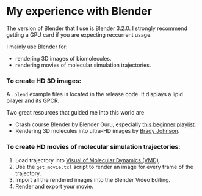 # My experience with Blender
The version of Blender that I use is Blender 3.2.0. I strongly recommend getting a GPU card if you are expecting reccurrent usage.

I mainly use Blender for:
- rendering 3D images of biomolecules.
- rendering movies of molecular simulation trajectories. 

### To create HD 3D images:
A ```.blend``` example files is located in the release code. It displays a lipid bilayer and its GPCR.

Two great resources that guided me into this world are 
- Crash course Blender by Blender Guru, especially [this beginner playlist](https://www.youtube.com/playlist?list=PLjEaoINr3zgEq0u2MzVgAaHEBt--xLB6U).
- Rendering 3D molecules into ultra-HD images by [Brady Johnson](https://www.youtube.com/c/BradyJohnston).

### To create HD movies of molecular simulation trajectories:
1. Load trajectory into [Visual of Molecular Dynamics (VMD)](http://www.ks.uiuc.edu/Research/vmd/).
2. Use the ```get_movie.tcl``` script to render an image for every frame of the trajectory. 
3. Import all the rendered images into the Blender Video Editing. 
4. Render and export your movie.
